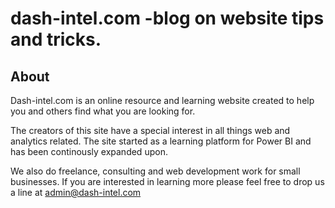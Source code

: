 # dash-intel.com -blog on website tips and tricks.

## About

Dash-intel.com is an online resource and learning website created to help you and others find what you are looking for.

The creators of this site have a special interest in all things web and analytics related. The site started as a learning platform for Power BI and has been continously expanded upon.

We also do freelance, consulting and web development work for small businesses. If you are interested in learning more please feel free to drop us a line at admin@dash-intel.com


